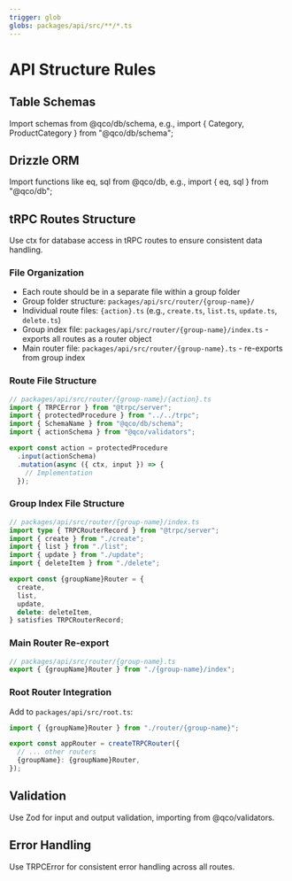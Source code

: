 ```yaml
---
trigger: glob
globs: packages/api/src/**/*.ts
---
```


# API Structure Rules

## Table Schemas
Import schemas from @qco/db/schema, e.g., import { Category, ProductCategory } from "@qco/db/schema";

## Drizzle ORM
Import functions like eq, sql from @qco/db, e.g., import { eq, sql } from "@qco/db";

## tRPC Routes Structure
Use ctx for database access in tRPC routes to ensure consistent data handling.

### File Organization
- Each route should be in a separate file within a group folder
- Group folder structure: `packages/api/src/router/{group-name}/`
- Individual route files: `{action}.ts` (e.g., `create.ts`, `list.ts`, `update.ts`, `delete.ts`)
- Group index file: `packages/api/src/router/{group-name}/index.ts` - exports all routes as a router object
- Main router file: `packages/api/src/router/{group-name}.ts` - re-exports from group index

### Route File Structure
```typescript
// packages/api/src/router/{group-name}/{action}.ts
import { TRPCError } from "@trpc/server";
import { protectedProcedure } from "../../trpc";
import { SchemaName } from "@qco/db/schema";
import { actionSchema } from "@qco/validators";

export const action = protectedProcedure
  .input(actionSchema)
  .mutation(async ({ ctx, input }) => {
    // Implementation
  });
```

### Group Index File Structure
```typescript
// packages/api/src/router/{group-name}/index.ts
import type { TRPCRouterRecord } from "@trpc/server";
import { create } from "./create";
import { list } from "./list";
import { update } from "./update";
import { deleteItem } from "./delete";

export const {groupName}Router = {
  create,
  list,
  update,
  delete: deleteItem,
} satisfies TRPCRouterRecord;
```

### Main Router Re-export
```typescript
// packages/api/src/router/{group-name}.ts
export { {groupName}Router } from "./{group-name}/index";
```

### Root Router Integration
Add to `packages/api/src/root.ts`:
```typescript
import { {groupName}Router } from "./router/{group-name}";

export const appRouter = createTRPCRouter({
  // ... other routers
  {groupName}: {groupName}Router,
});
```

## Validation
Use Zod for input and output validation, importing from @qco/validators.

## Error Handling
Use TRPCError for consistent error handling across all routes.